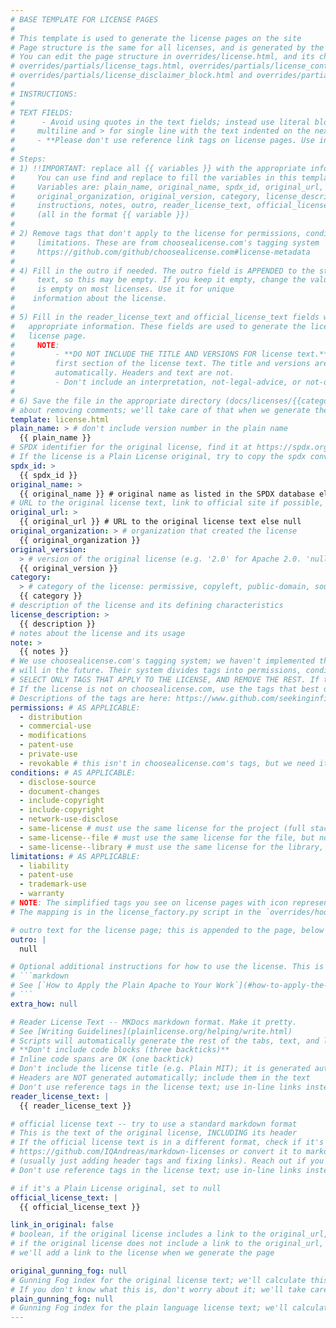 ```yaml
---
# BASE TEMPLATE FOR LICENSE PAGES
#
# This template is used to generate the license pages on the site
# Page structure is the same for all licenses, and is generated by the scripts
# You can edit the page structure in overrides/license.html, and its child templates:
# overrides/partials/license_tags.html, overrides/partials/license_content.html
# overrides/partials/license_disclaimer_block.html and overrides/partials/license_toc.html
#
# INSTRUCTIONS:
#
# TEXT FIELDS:
#      - Avoid using quotes in the text fields; instead use literal blocks (| for
#     multiline and > for single line with the text indented on the next line)
#     - **Please don't use reference link tags on license pages. Use in-line links.**
#
# Steps:
# 1) !!IMPORTANT: replace all {{ variables }} with the appropriate information
#     You can use find and replace to fill the variables in this template
#     Variables are: plain_name, original_name, spdx_id, original_url,
#     original_organization, original_version, category, license_description,
#     instructions, notes, outro, reader_license_text, official_license_text
#     (all in the format {{ variable }})
#
# 2) Remove tags that don't apply to the license for permissions, conditions,
#     limitations. These are from choosealicense.com's tagging system
#     https://github.com/github/choosealicense.com#license-metadata
#
# 4) Fill in the outro if needed. The outro field is APPENDED to the standard outro
#     text, so this may be empty. If you keep it empty, change the value to `null`. It
#     is empty on most licenses. Use it for unique
#    information about the license.
#
# 5) Fill in the reader_license_text and official_license_text fields with the
#   appropriate information. These fields are used to generate the license tabs on the
#   license page.
#     NOTE:
#         - **DO NOT INCLUDE THE TITLE AND VERSIONS FOR license text.** Start with the
#         first section of the license text. The title and versions are generated
#         automatically. Headers and text are not.
#         - Don't include an interpretation, not-legal-advice, or not-official section; #           those are generated automatically.
#
# 6) Save the file in the appropriate directory (docs/licenses/{{category}}/{spdx-id}}/# index.md. Don't worry
# about removing comments; we'll take care of that when we generate the license page.
template: license.html
plain_name: > # don't include version number in the plain name
  {{ plain_name }}
# SPDX identifier for the original license, find it at https://spdx.org/licenses/ or in our repository at https://github.com/seekinginfiniteloop/PlainLicense/external/license-list-data/json/licenses.json (both are pulled from the same source)
# If the license is a Plain License original, try to copy the spdx convention when naming it, and prefix it with `Plain-`. Following SPDX convention, use the major.minor version number at the end of the spdx_id. Example: `Plain-Public-Work-1.0`
spdx_id: >
  {{ spdx_id }}
original_name: >
  {{ original_name }} # original name as listed in the SPDX database else null
# URL to the original license text, link to official site if possible, otherwise link to the opensource.org or SPDX page
original_url: >
  {{ original_url }} # URL to the original license text else null
original_organization: > # organization that created the license
  {{ original_organization }}
original_version:
  > # version of the original license (e.g. '2.0' for Apache 2.0. 'null' if there is no versioning)
  {{ original_version }}
category:
  > # category of the license: permissive, copyleft, public-domain, source-available, proprietary
  {{ category }}
# description of the license and its defining characteristics
license_description: >
  {{ description }}
# notes about the license and its usage
note: >
  {{ notes }}
# We use choosealicense.com's tagging system; we haven't implemented this yet, but we
# will in the future. Their system divides tags into permissions, conditions, and limitations
# SELECT ONLY TAGS THAT APPLY TO THE LICENSE, AND REMOVE THE REST. If the license is already on choosealicense.com, please use the same tags as on their site. You can find all licenses and their tags at https://www.github.com/seekinginfiniteloop/PlainLicense/external/choosealicense.com/_licenses_/
# If the license is not on choosealicense.com, use the tags that best describe the license
# Descriptions of the tags are here: https://www.github.com/seekinginfiniteloop/PlainLicense/external/choosealicense.com/_data/rules.yml
permissions: # AS APPLICABLE:
  - distribution
  - commercial-use
  - modifications
  - patent-use
  - private-use
  - revokable # this isn't in choosealicense.com's tags, but we need it because we have proprietary licenses
conditions: # AS APPLICABLE:
  - disclose-source
  - document-changes
  - include-copyright
  - include-copyright
  - network-use-disclose
  - same-license # must use the same license for the project (full stack)
  - same-license--file # must use the same license for the file, but not the project
  - same-license--library # must use the same license for the library, but not the project
limitations: # AS APPLICABLE:
  - liability
  - patent-use
  - trademark-use
  - warranty
# NOTE: The simplified tags you see on license pages with icon representations are added in the build process automatically. They are appended based on permissions, conditions, limitations
# The mapping is in the license_factory.py script in the `overrides/hooks` directory

# outro text for the license page; this is appended to the page, below the license tabs. Optional and usually empty; if empty, change to `null`
outro: |
  null

# Optional additional instructions for how to use the license. This is appended to the stock `how` instructions from the boilerplate in the mkdocs.yml. This is usually empty, and null is the default value. When we do have instructions, most often the license itself gives them, so reference the license text with an anchor link, which is the header for that section of the license text. Example:
# ```markdown
# See [`How to Apply the Plain Apache to Your Work`](#how-to-apply-the-plain-apache-to-your-work "jump to additional license instructions")` section for information on applying the license to your work.
# ```
extra_how: null

# Reader License Text -- MKDocs markdown format. Make it pretty.
# See [Writing Guidelines](plainlicense.org/helping/write.html)
# Scripts will automatically generate the rest of the tabs, text, and links
# **Don't include code blocks (three backticks)**
# Inline code spans are OK (one backtick)
# Don't include the license title (e.g. Plain MIT); it is generated automatically
# Headers are NOT generated automatically; include them in the text
# Don't use reference tags in the license text; use in-line links instead
reader_license_text: |
  {{ reader_license_text }}

# official license text -- try to use a standard markdown format
# This is the text of the original license, INCLUDING its header
# If the official license text is in a different format, check if it's at
# https://github.com/IQAndreas/markdown-licenses or convert it to markdown by hand
# (usually just adding header tags and fixing links). Reach out if you need help.
# Don't use reference tags in the license text; use in-line links instead

# if it's a Plain License original, set to null
official_license_text: |
  {{ official_license_text }}

link_in_original: false
# boolean, if the original license includes a link to the original_url, set to true
# if the original license does not include a link to the original_url, set to false;
# we'll add a link to the license when we generate the page

original_gunning_fog: null
# Gunning Fog index for the original license text; we'll calculate this when we generate the page
# If you don't know what this is, don't worry about it; we'll take care of it
plain_gunning_fog: null
# Gunning Fog index for the plain language license text; we'll calculate this when we generate the page
---
```

